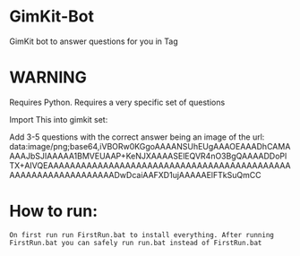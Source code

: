# GimKit-Bot
GimKit bot to answer questions for you in Tag 

# WARNING
Requires Python. Requires a very specific set of questions

Import This into gimkit set:

Add 3-5 questions with the correct answer being an image of the url: data:image/png;base64,iVBORw0KGgoAAAANSUhEUgAAAOEAAADhCAMAAAAJbSJIAAAAA1BMVEUAAP+KeNJXAAAASElEQVR4nO3BgQAAAADDoPlTX+AIVQEAAAAAAAAAAAAAAAAAAAAAAAAAAAAAAAAAAAAAAAAAAAAAAAAAAAAAAAAAAAAAAADwDcaiAAFXD1ujAAAAAElFTkSuQmCC




# How to run:
	On first run run FirstRun.bat to install everything. After running FirstRun.bat you can safely run run.bat instead of FirstRun.bat